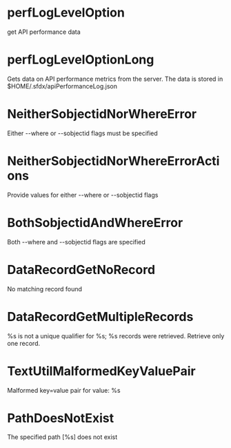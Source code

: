 # perfLogLevelOption

get API performance data

# perfLogLevelOptionLong

Gets data on API performance metrics from the server. The data is stored in $HOME/.sfdx/apiPerformanceLog.json

# NeitherSobjectidNorWhereError

Either --where or --sobjectid flags must be specified

# NeitherSobjectidNorWhereErrorActions

Provide values for either --where or --sobjectid flags

# BothSobjectidAndWhereError

Both --where and --sobjectid flags are specified

# DataRecordGetNoRecord

No matching record found

# DataRecordGetMultipleRecords

%s is not a unique qualifier for %s; %s records were retrieved.
Retrieve only one record.

# TextUtilMalformedKeyValuePair

Malformed key=value pair for value: %s

# PathDoesNotExist

The specified path [%s] does not exist
